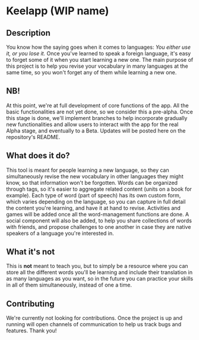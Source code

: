 # Keelapp (WIP name)

## Description 
You know how the saying goes when it comes to languages: _You either use it, or you lose it._ Once you've learned to speak a foreign language, it's easy to forget some of it when you start learning a new one.
The main purpose of this project is to help you revise your vocabulary in many languages at the same time, so you won't forget any of them while learning a new one.

## NB!
At this point, we're at full development of core functions of the app. All the basic functionalities are not yet done, so we consider this a pre-alpha. Once this stage is done, we'll implement branches to help incorporate gradually new functionalities and allow users to interact with the app for the real Alpha stage, and eventually to a Beta. Updates will be posted here on the repository's README.

## What does it do? 
This tool is meant for people learning a new language, so they can simultaneously revise the new vocabulary in other languages they might know, so that information won't be forgotten. Words can be organized through tags, so it's easier to aggregate related content (units on a book for example).
Each type of word (part of speech) has its own custom form, which varies depending on the language, so you can capture in full detail the content you're learning, and have it at hand to revise.
Activities and games will be added once all the word-management functions are done. A social component will also be added, to help you share collections of words with friends, and propose challenges to one another in case they are native speakers of a language you're interested in.

## What it's not 
This is **not** meant to teach you, but to simply be a resource where you can store all the different words you'll be learning and include their translation in as many languages as you want, so in the future you can practice your skills in all of them simultaneously, instead of one a time.

## Contributing
We're currently not looking for contributions. Once the project is up and running will open channels of communication to help us track bugs and features. Thank you!
